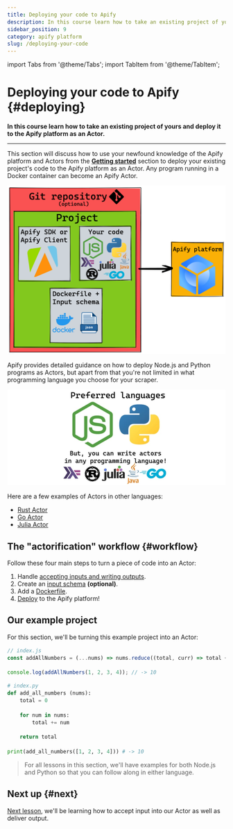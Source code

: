 ```yaml
---
title: Deploying your code to Apify
description: In this course learn how to take an existing project of yours and deploy it to the Apify platform as an Actor.
sidebar_position: 9
category: apify platform
slug: /deploying-your-code
---
```


import Tabs from '@theme/Tabs';
import TabItem from '@theme/TabItem';

# Deploying your code to Apify {#deploying}

**In this course learn how to take an existing project of yours and deploy it to the Apify platform as an Actor.**

---

This section will discuss how to use your newfound knowledge of the Apify platform and Actors from the [**Getting started**](../getting_started/index.md) section to deploy your existing project's code to the Apify platform as an Actor.
Any program running in a Docker container can become an Apify Actor.

![The deployment workflow](../../images/deployment-workflow.png)

Apify provides detailed guidance on how to deploy Node.js and Python programs as Actors, but apart from that you're not limited in what programming language you choose for your scraper.

![Supported languages](../../images/supported-languages.jpg)

Here are a few examples of Actors in other languages:

- [Rust Actor](https://apify.com/lukaskrivka/rust-actor-example)
- [Go Actor](https://apify.com/jirimoravcik/go-actor-example)
- [Julia Actor](https://apify.com/jirimoravcik/julia-actor-example)

## The "actorification" workflow {#workflow}

Follow these four main steps to turn a piece of code into an Actor:

1. Handle [accepting inputs and writing outputs](./inputs_outputs.md).
2. Create an [input schema](./input_schema.md) **(optional)**.
3. Add a [Dockerfile](./docker_file.md).
4. [Deploy](./deploying.md) to the Apify platform!

## Our example project

For this section, we'll be turning this example project into an Actor:

<Tabs groupId="main">
<TabItem value="JavaScript" label="JavaScript">

```js
// index.js
const addAllNumbers = (...nums) => nums.reduce((total, curr) => total + curr, 0);

console.log(addAllNumbers(1, 2, 3, 4)); // -> 10
```

</TabItem>
<TabItem value="Python" label="Python">

```py
# index.py
def add_all_numbers (nums):
    total = 0

    for num in nums:
        total += num

    return total

print(add_all_numbers([1, 2, 3, 4])) # -> 10

```

</TabItem>
</Tabs>

> For all lessons in this section, we'll have examples for both Node.js and Python so that you can follow along in either language.

<!-- We've pushed this code to GitHub and are ready to turn it into an Actor that takes any number of integers as input, adds them all up, then stores the solution as its output. -->

## Next up {#next}

[Next lesson](./inputs_outputs.md), we'll be learning how to accept input into our Actor as well as deliver output.
